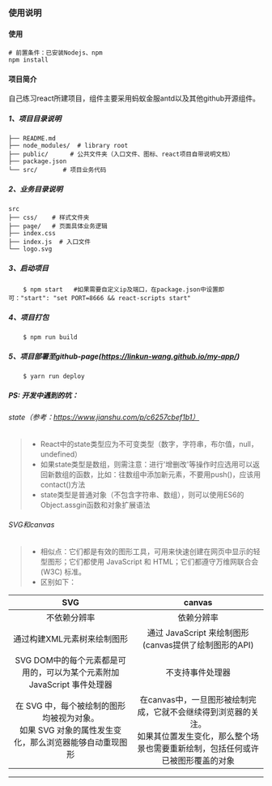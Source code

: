 ### 使用说明

#### 使用
    # 前置条件：已安装Nodejs、npm
	npm install

#### 项目简介

自己练习react所建项目，组件主要采用蚂蚁金服antd以及其他github开源组件。

##### 1、项目目录说明

	├── README.md  
	├── node_modules/  # library root
	├── public/      # 公共文件夹（入口文件、图标、react项目自带说明文档）
	├── package.json
	└── src/       # 项目业务代码

##### 2、业务目录说明

    src
	├── css/    # 样式文件夹
	├── page/   # 页面具体业务逻辑
	├── index.css  
	├── index.js  # 入口文件 
	└── logo.svg 

##### 3、启动项目

        $ npm start   #如果需要自定义ip及端口，在package.json中设置即可："start": "set PORT=8666 && react-scripts start"


##### 4、项目打包
        $ npm run build
        
##### 5、项目部署至github-page(https://linkun-wang.github.io/my-app/)
        $ yarn run deploy

##### PS: 开发中遇到的坑：
###### state（参考：https://www.jianshu.com/p/c6257cbef1b1）
> * React中的state类型应为不可变类型（数字，字符串，布尔值，null， undefined）
> * 如果state类型是数组，则需注意：进行'增删改'等操作时应选用可以返回新数组的函数，比如：往数组中添加新元素，不要用push()，应该用contact()方法
> * state类型是普通对象（不包含字符串、数组），则可以使用ES6的Object.assgin函数和对象扩展语法   
###### SVG和canvas  
> * 相似点：它们都是有效的图形工具，可用来快速创建在网页中显示的轻型图形；它们都使用 JavaScript 和 HTML；它们都遵守万维网联合会 (W3C) 标准。
> * 区别如下：

| SVG   |  canvas  |
| :-----: | :-----:  |
| 不依赖分辨率 | 依赖分辨率 |
| 通过构建XML元素树来绘制图形| 通过 JavaScript 来绘制图形(canvas提供了绘制图形的API) |
|  SVG DOM中的每个元素都是可用的，可以为某个元素附加 JavaScript 事件处理器 | 不支持事件处理器 |
| 在 SVG 中，每个被绘制的图形均被视为对象。<br/>如果 SVG 对象的属性发生变化，那么浏览器能够自动重现图形 | 在canvas中，一旦图形被绘制完成，它就不会继续得到浏览器的关注。<br/>如果其位置发生变化，那么整个场景也需要重新绘制，包括任何或许已被图形覆盖的对象  |   
-------------------



